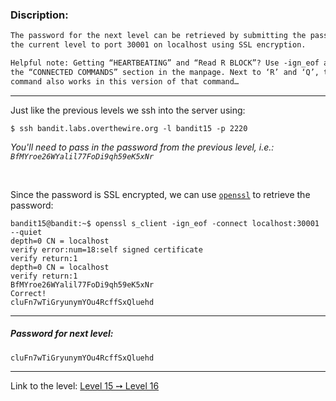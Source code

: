 ### Discription:
```txt
The password for the next level can be retrieved by submitting the password of
the current level to port 30001 on localhost using SSL encryption.

Helpful note: Getting “HEARTBEATING” and “Read R BLOCK”? Use -ign_eof and read
the “CONNECTED COMMANDS” section in the manpage. Next to ‘R’ and ‘Q’, the ‘B’
command also works in this version of that command…
```

---

Just like the previous levels we ssh into the server using:
```console
$ ssh bandit.labs.overthewire.org -l bandit15 -p 2220
```

_You'll need to pass in the password from the previous level, i.e.: `BfMYroe26WYalil77FoDi9qh59eK5xNr`_

<br>


Since the password is SSL encrypted, we can use [`openssl`](https://linux.die.net/man/1/openssl) to retrieve the password:


```console
bandit15@bandit:~$ openssl s_client -ign_eof -connect localhost:30001 --quiet
depth=0 CN = localhost
verify error:num=18:self signed certificate
verify return:1
depth=0 CN = localhost
verify return:1
BfMYroe26WYalil77FoDi9qh59eK5xNr
Correct!
cluFn7wTiGryunymYOu4RcffSxQluehd
```

---

##### Password for next level:
    cluFn7wTiGryunymYOu4RcffSxQluehd

---

Link to the level: [Level 15 ➙ Level 16](https://overthewire.org/wargames/bandit/bandit16.html)
